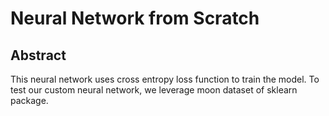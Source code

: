 # Neural Network from Scratch

## Abstract
This neural network uses cross entropy loss function to train the model. To test our custom neural network, we leverage moon dataset of sklearn package.